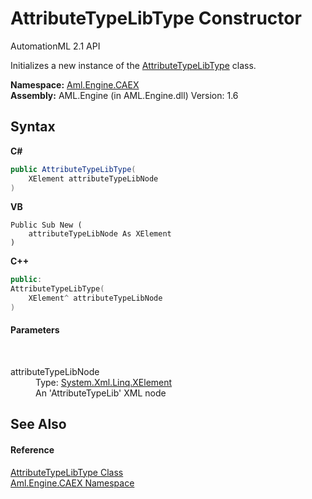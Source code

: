 # AttributeTypeLibType Constructor 
AutomationML 2.1 API 

Initializes a new instance of the <a href="T_Aml_Engine_CAEX_AttributeTypeLibType">AttributeTypeLibType</a> class.

**Namespace:**&nbsp;<a href="N_Aml_Engine_CAEX">Aml.Engine.CAEX</a><br />**Assembly:**&nbsp;AML.Engine (in AML.Engine.dll) Version: 1.6

## Syntax

**C#**<br />
``` C#
public AttributeTypeLibType(
	XElement attributeTypeLibNode
)
```

**VB**<br />
``` VB
Public Sub New ( 
	attributeTypeLibNode As XElement
)
```

**C++**<br />
``` C++
public:
AttributeTypeLibType(
	XElement^ attributeTypeLibNode
)
```


#### Parameters
&nbsp;<dl><dt>attributeTypeLibNode</dt><dd>Type: <a href="https://docs.microsoft.com/dotnet/api/system.xml.linq.xelement" target="_parent" rel="noopener noreferrer">System.Xml.Linq.XElement</a><br />An 'AttributeTypeLib' XML node</dd></dl>

## See Also


#### Reference
<a href="T_Aml_Engine_CAEX_AttributeTypeLibType">AttributeTypeLibType Class</a><br /><a href="N_Aml_Engine_CAEX">Aml.Engine.CAEX Namespace</a><br />